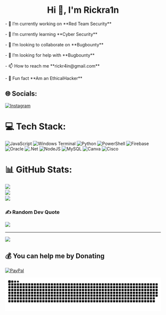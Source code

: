 <h1 align="center">Hi 👋, I'm Rickra1n</h1>
- 🔭 I’m currently working on **Red Team Security**<br><br>- 🌱 I’m currently learning **Cyber Security**<br><br>- 👯 I’m looking to collaborate on **Bugbounty**<br><br>- 🤝 I’m looking for help with **Bugbounty**<br><br>- 📫 How to reach me **rickr4in@gmail.com**<br><br>- 💫 Fun fact **Am an EthicalHacker**


## 🌐 Socials:
[![Instagram](https://img.shields.io/badge/Instagram-%23E4405F.svg?logo=Instagram&logoColor=white)](https://instagram.com/mistra1n) 

# 💻 Tech Stack:
![JavaScript](https://img.shields.io/badge/javascript-%23323330.svg?style=for-the-badge&logo=javascript&logoColor=%23F7DF1E) ![Windows Terminal](https://img.shields.io/badge/Windows%20Terminal-%234D4D4D.svg?style=for-the-badge&logo=windows-terminal&logoColor=white) ![Python](https://img.shields.io/badge/python-3670A0?style=for-the-badge&logo=python&logoColor=ffdd54) ![PowerShell](https://img.shields.io/badge/PowerShell-%235391FE.svg?style=for-the-badge&logo=powershell&logoColor=white) ![Firebase](https://img.shields.io/badge/firebase-%23039BE5.svg?style=for-the-badge&logo=firebase) ![Oracle](https://img.shields.io/badge/Oracle-F80000?style=for-the-badge&logo=oracle&logoColor=white) ![.Net](https://img.shields.io/badge/.NET-5C2D91?style=for-the-badge&logo=.net&logoColor=white) ![NodeJS](https://img.shields.io/badge/node.js-6DA55F?style=for-the-badge&logo=node.js&logoColor=white) ![MySQL](https://img.shields.io/badge/mysql-4479A1.svg?style=for-the-badge&logo=mysql&logoColor=white) ![Canva](https://img.shields.io/badge/Canva-%2300C4CC.svg?style=for-the-badge&logo=Canva&logoColor=white) ![Cisco](https://img.shields.io/badge/cisco-%23049fd9.svg?style=for-the-badge&logo=cisco&logoColor=black)
# 📊 GitHub Stats:
![](https://github-readme-stats.vercel.app/api?username=Rickra1n&theme=dark&hide_border=false&include_all_commits=false&count_private=false)<br/>
![](https://nirzak-streak-stats.vercel.app/?user=Rickra1n&theme=dark&hide_border=false)<br/>
![](https://github-readme-stats.vercel.app/api/top-langs/?username=Rickra1n&theme=dark&hide_border=false&include_all_commits=false&count_private=false&layout=compact)

### ✍️ Random Dev Quote
![](https://quotes-github-readme.vercel.app/api?type=horizontal&theme=radical)

---
[![](https://visitcount.itsvg.in/api?id=Rickra1n&icon=0&color=0)](https://visitcount.itsvg.in)

  ## 💰 You can help me by Donating
  [![PayPal](https://img.shields.io/badge/PayPal-00457C?style=for-the-badge&logo=paypal&logoColor=white)](https://paypal.me/derevaian337@gmail.com) 
  

  
<!-- Proudly created with GPRM ( https://gprm.itsvg.in ) -->
<picture>
  <source media="(prefers-color-scheme: dark)" srcset="https://raw.githubusercontent.com/Mistra1n/Mistra1n/output/github-snake-dark.svg" />
  <source media="(prefers-color-scheme: light)" srcset="https://raw.githubusercontent.com/Mistra1n/Mistra1n/output/github-snake.svg" />
  <img alt="github-snake" src="https://raw.githubusercontent.com/Mistra1n/Mistra1n/output/github-snake.svg" />
</picture>
